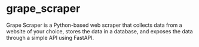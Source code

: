 # grape_scraper
Grape Scraper is a Python-based web scraper that collects data from a website of your choice, stores the data in a database, and exposes the data through a simple API using FastAPI.
